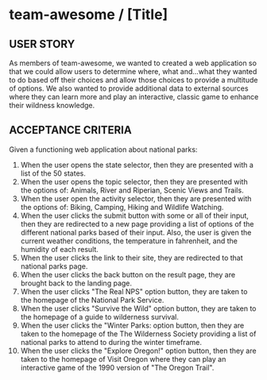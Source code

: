 # team-awesome / [Title]

## USER STORY

As members of team-awesome, we wanted to created a web application so that we could allow users to determine where, what and...what they wanted to do based off their choices and allow those choices to provide a multitude of options. We also wanted to provide additional data to external sources where they can learn more and play an interactive, classic game to enhance their wildness knowledge.

## ACCEPTANCE CRITERIA

Given a functioning web application about national parks:

1. When the user opens the state selector, then they are presented with a list of the 50 states.
2. When the user opens the topic selector, then they are presented with the options of: Animals, River and Riperian, Scenic Views and Trails.
3. When the user open the activity selector, then they are presented with the options of: Biking, Camping, Hiking and Wildlife Watching.
4. When the user clicks the submit button with some or all of their input, then they are redirected to a new page providing a list of options of the different national parks based of their input. Also, the user is given the current weather conditions, the temperature in fahrenheit, and the humidity of each result.
5. When the user clicks the link to their site, they are redirected to that national parks page.
6. When the user clicks the back button on the result page, they are brought back to the landing page.
7. When the user clicks "The Real NPS" option button, they are taken to the homepage of the National Park Service.
8. When the user clicks "Survive the Wild" option button, they are taken to the homepage of a guide to wilderness survival.
9. When the user clicks the "Winter Parks: option button, then they are taken to the homepage of the The Wilderness Society providing a list of national parks to attend to during the winter timeframe.
10. When the user clicks the "Explore Oregon!" option button, then they are taken to the homepage of Visit Oregon where they can play an interactive game of the 1990 version of "The Oregon Trail".
